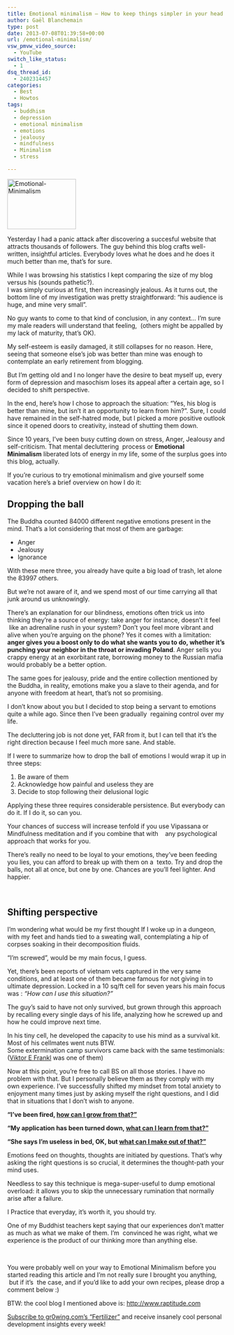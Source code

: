 ```yaml
---
title: Emotional minimalism – How to keep things simpler in your head
author: Gaël Blanchemain
type: post
date: 2013-07-08T01:39:58+00:00
url: /emotional-minimalism/
vsw_pmvw_video_source:
  - YouTube
switch_like_status:
  - 1
dsq_thread_id:
  - 2402314457
categories:
  - Best
  - Howtos
tags:
  - buddhism
  - depression
  - emotional minimalism
  - emotions
  - jealousy
  - mindfulness
  - Minimalism
  - stress

---
```

<img class="size-full wp-image-6010 aligncenter" alt="Emotional-Minimalism" src="http://www.gr0wing.com/wp-content/uploads/2013/06/Emotional-Minimalism.jpg" width="157" height="115" />

Yesterday I had a panic attack after discovering a succesful website that attracts thousands of followers. The guy behind this blog crafts well-written, insightful articles. Everybody loves what he does and he does it much better than me, that&#8217;s for sure.

While I was browsing his statistics I kept comparing the size of my blog versus his (sounds pathetic?).  
I was simply curious at first, then increasingly jealous. As it turns out, the bottom line of my investigation was pretty straightforward: &#8220;his audience is huge, and mine very small&#8221;.

No guy wants to come to that kind of conclusion, in any context&#8230; I&#8217;m sure my male readers will understand that feeling,  (others might be appalled by my lack of maturity, that&#8217;s OK).

My self-esteem is easily damaged, it still collapses for no reason. Here, seeing that someone else&#8217;s job was better than mine was enough to contemplate an early retirement from blogging.

But I&#8217;m getting old and I no longer have the desire to beat myself up, every form of depression and masochism loses its appeal after a certain age, so I decided to shift perspective.

In the end, here&#8217;s how I chose to approach the situation: &#8220;Yes, his blog is better than mine, but isn&#8217;t it an opportunity to learn from him?&#8221;. Sure, I could have remained in the self-hatred mode, but I picked a more positive outlook since it opened doors to creativity, instead of shutting them down.

Since 10 years, I&#8217;ve been busy cutting down on stress, Anger, Jealousy and self-criticism. That mental decluttering  process or **Emotional Minimalism** liberated lots of energy in my life, some of the surplus goes into this blog, actually.

If you&#8217;re curious to try emotional minimalism and give yourself some vacation here&#8217;s a brief overview on how I do it:

## Dropping the ball

The Buddha counted 84000 different negative emotions present in the mind. That&#8217;s a lot considering that most of them are garbage:

  * Anger
  * Jealousy
  * Ignorance

With these mere three, you already have quite a big load of trash, let alone the 83997 others.

But we&#8217;re not aware of it, and we spend most of our time carrying all that junk around us unknowingly.

There&#8217;s an explanation for our blindness, emotions often trick us into thinking they&#8217;re a source of energy: take anger for instance, doesn&#8217;t it feel  like an adrenaline rush in your system? Don&#8217;t you feel more vibrant and alive when you&#8217;re arguing on the phone? Yes it comes with a limitation: **anger gives you a boost only to do what she wants you to do, whether it&#8217;s punching your neighbor in the throat or invading Poland**. Anger sells you crappy energy at an exorbitant rate, borrowing money to the Russian mafia would probably be a better option.

The same goes for jealousy, pride and the entire collection mentioned by the Buddha, in reality, emotions make you a slave to their agenda, and for anyone with freedom at heart, that&#8217;s not so promising.

I don&#8217;t know about you but I decided to stop being a servant to emotions quite a while ago. Since then I&#8217;ve been gradually  regaining control over my life.

The decluttering job is not done yet, FAR from it, but I can tell that it&#8217;s the right direction because I feel much more sane. And stable.

If I were to summarize how to drop the ball of emotions I would wrap it up in three steps:

  1. Be aware of them
  2. Acknowledge how painful and useless they are
  3. Decide to stop following their delusional logic

Applying these three requires considerable persistence. But everybody can do it. If I do it, so can you.

Your chances of success will increase tenfold if you use Vipassana or Mindfulness meditation and if you combine that with    any psychological approach that works for you.

There&#8217;s really no need to be loyal to your emotions, they&#8217;ve been feeding you lies, you can afford to break up with them on a  texto. Try and drop the balls, not all at once, but one by one. Chances are you&#8217;ll feel lighter. And happier.

&nbsp;

## Shifting perspective

I&#8217;m wondering what would be my first thought If I woke up in a dungeon, with my feet and hands tied to a sweating wall, contemplating a hip of corpses soaking in their decomposition fluids.

&#8220;I&#8217;m screwed&#8221;, would be my main focus, I guess.

Yet, there&#8217;s been reports of vietnam vets captured in the very same conditions, and at least one of them became famous for not giving in to ultimate depression. Locked in a 10 sq/ft cell for seven years his main focus was : _&#8220;How can I use this situation?&#8221;_

The guy&#8217;s said to have not only survived, but grown through this approach by recalling every single days of his life, analyzing how he screwed up and how he could improve next time.

In his tiny cell, he developed the capacity to use his mind as a survival kit. Most of his cellmates went nuts BTW.  
Some extermination camp survivors came back with the same testimonials: (<a href="https://en.wikipedia.org/wiki/Viktor_Frankl" target="_blank">Viktor E Frankl</a> was one of them)

Now at this point, you&#8217;re free to call BS on all those stories. I have no problem with that. But I personally believe them as they comply with my own experience. I&#8217;ve successfully shifted my mindset from total anxiety to enjoyment many times just by asking myself the right questions, and I did that in situations that I don&#8217;t wish to anyone.

**&#8220;I&#8217;ve been fired, <span style="text-decoration: underline;">how can I grow from that?&#8221;</span>**

**&#8220;My application has been turned down, <span style="text-decoration: underline;">what can I learn from that?&#8221;</span>**

**&#8220;She says I&#8217;m useless in bed, OK, but <span style="text-decoration: underline;">what can I make out of that?&#8221;</span>**

Emotions feed on thoughts, thoughts are initiated by questions. That&#8217;s why asking the right questions is so crucial, it determines the thought-path your mind uses.

Needless to say this technique is mega-super-useful to dump emotional overload: it allows you to skip the unnecessary rumination that normally arise after a failure.

I Practice that everyday, it&#8217;s worth it, you should try.

One of my Buddhist teachers kept saying that our experiences don&#8217;t matter as much as what we make of them. I&#8217;m  convinced he was right, what we experience is the product of our thinking more than anything else.

&nbsp;

You were probably well on your way to Emotional Minimalism before you started reading this article and I&#8217;m not really sure I brought you anything,  but if it&#8217;s  the case, and if you&#8217;d like to add your own recipes, please drop a comment below :)

BTW: the cool blog I mentioned above is: <a href="http://www.raptitude.com" target="_blank">http://www.raptitude.com</a>

<a href="http://eepurl.com/zxyeT" target="_blank">Subscribe to gr0wing.com&#8217;s &#8220;Fertilizer&#8221;</a> and receive insanely cool personal development insights every week!

&nbsp;

&nbsp;